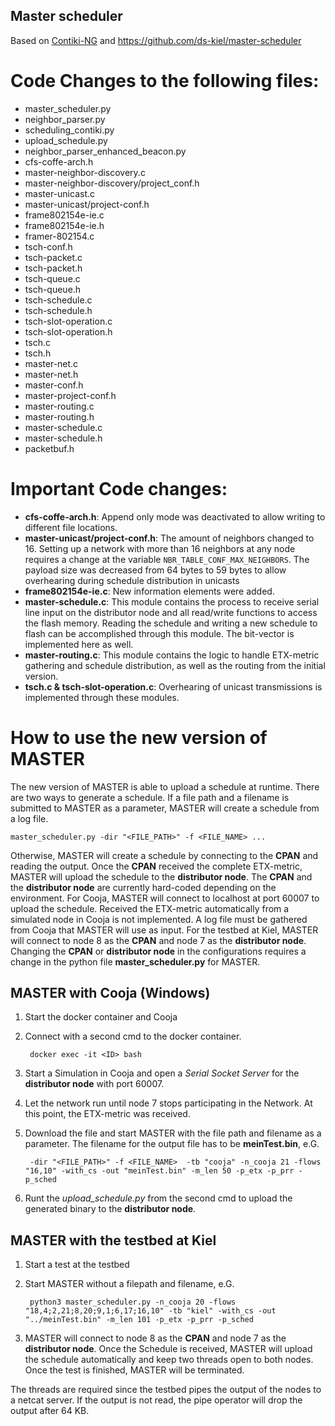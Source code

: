 ## Master scheduler

Based on [Contiki-NG](https://github.com/contiki-ng/contiki-ng) and https://github.com/ds-kiel/master-scheduler

# Code Changes to the following files:

* master_scheduler.py
* neighbor_parser.py
* scheduling_contiki.py
* upload_schedule.py
* neighbor_parser_enhanced_beacon.py
* cfs-coffe-arch.h
* master-neighbor-discovery.c
* master-neighbor-discovery/project_conf.h
* master-unicast.c
* master-unicast/project-conf.h
* frame802154e-ie.c
* frame802154e-ie.h
* framer-802154.c
* tsch-conf.h
* tsch-packet.c
* tsch-packet.h
* tsch-queue.c
* tsch-queue.h
* tsch-schedule.c
* tsch-schedule.h
* tsch-slot-operation.c
* tsch-slot-operation.h
* tsch.c
* tsch.h
* master-net.c
* master-net.h
* master-conf.h
* master-project-conf.h
* master-routing.c
* master-routing.h
* master-schedule.c
* master-schedule.h
* packetbuf.h

# Important Code changes:

* **cfs-coffe-arch.h**: Append only mode was deactivated to allow writing to different file locations.
* **master-unicast/project-conf.h**: The amount of neighbors changed to 16. Setting up a network with more than 16 neighbors at any node requires a change at the variable `NBR_TABLE_CONF_MAX_NEIGHBORS`. The payload size was decreased from 64 bytes to 59 bytes to allow overhearing during schedule distribution in unicasts
* **frame802154e-ie.c**: New information elements were added.
* **master-schedule.c**: This module contains the process to receive serial line input on the distributor node and all read/write functions to access the flash memory. Reading the schedule and writing a new schedule to flash can be accomplished through this module. The bit-vector is implemented here as well.
* **master-routing.c**: This module contains the logic to handle ETX-metric gathering and schedule distribution, as well as the routing from the initial version.
* **tsch.c & tsch-slot-operation.c**: Overhearing of unicast transmissions is implemented through these modules.

# How to use the new version of MASTER

The new version of MASTER is able to upload a schedule at runtime. There are two ways to generate a schedule. If a file path and a filename is submitted to MASTER as a parameter, MASTER will create a schedule from a log file.

    master_scheduler.py -dir "<FILE_PATH>" -f <FILE_NAME> ...
    
Otherwise, MASTER will create a schedule by connecting to the __CPAN__ and reading the output. Once the __CPAN__ received the complete ETX-metric, MASTER will upload the schedule to the __distributor node__. The __CPAN__ and the __distributor node__ are currently hard-coded depending on the environment. 
For Cooja, MASTER will connect to localhost at port 60007 to upload the schedule. Received the ETX-metric automatically from a simulated node in Cooja is not implemented. A log file must be gathered from Cooja that MASTER will use as input.
For the testbed at Kiel, MASTER will connect to node 8 as the __CPAN__ and node 7 as the __distributor node__. Changing the __CPAN__ or __distributor node__ in the configurations requires a change in the python file **master_scheduler.py** for MASTER.

## MASTER with Cooja (Windows)

1. Start the docker container and Cooja
2. Connect with a second cmd to the docker container.


        docker exec -it <ID> bash
        
3. Start a Simulation in Cooja and open a *Serial Socket Server* for the __distributor node__ with port 60007.
4. Let the network run until node 7 stops participating in the Network. At this point, the ETX-metric was received.
5. Download the file and start MASTER with the file path and filename as a parameter. The filename for the output file has to be **meinTest.bin**, e.G.
    
    
        -dir "<FILE_PATH>" -f <FILE_NAME>  -tb "cooja" -n_cooja 21 -flows "16,10" -with_cs -out "meinTest.bin" -m_len 50 -p_etx -p_prr -p_sched 
    
6. Runt the *upload_schedule.py* from the second cmd to upload the generated binary to the __distributor node__.
    
## MASTER with the testbed at Kiel
    
1. Start a test at the testbed
2. Start MASTER without a filepath and filename, e.G.

        python3 master_scheduler.py -n_cooja 20 -flows "18,4;2,21;8,20;9,1;6,17;16,10" -tb "kiel" -with_cs -out "../meinTest.bin" -m_len 101 -p_etx -p_prr -p_sched

3. MASTER will connect to node 8 as the __CPAN__ and node 7 as the __distributor node__. Once the Schedule is received, MASTER will upload the schedule automatically and keep two threads open to both nodes. Once the test is finished, MASTER will be terminated.

The threads are required since the testbed pipes the output of the nodes to a netcat server. If the output is not read, the pipe operator will drop the output after 64 KB.
